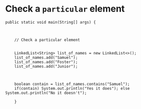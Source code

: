 
# Check a `particular` element

    public static void main(String[] args) {
    
    

        // Check a particular element
        

        LinkedList<String> list_of_names = new LinkedList<>();
        list_of_names.add("Samuel");
        list_of_names.add("Foster");
        list_of_names.add("Junior");



        boolean contain = list_of_names.contains("Samuel");
        if(contain) System.out.println("Yes it does"); else System.out.println("No it doesn't");
        
        }
